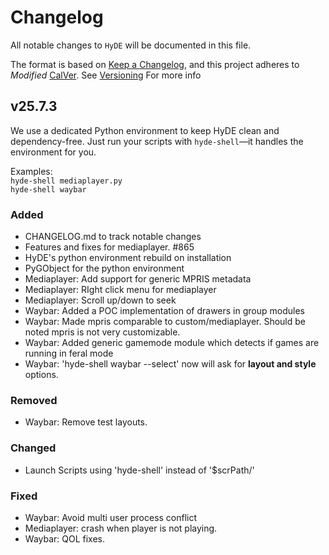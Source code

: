 # Changelog

All notable changes to `HyDE` will be documented in this file.

The format is based on [Keep a Changelog](https://keepachangelog.com/en/1.1.0/), and this project adheres to _Modified_ [CalVer](https://calver.org/). See [Versioning](https://github.com/HyDE-Project/HyDE/blob/master/RELEASE_POLICY.md#versioning-yymq) For more info

## v25.7.3

We use a dedicated Python environment to keep HyDE clean and dependency-free. Just run your scripts with `hyde-shell`—it handles the environment for you.

Examples:  
 `hyde-shell mediaplayer.py`  
 `hyde-shell waybar`

### Added

- CHANGELOG.md to track notable changes
- Features and fixes for mediaplayer. #865
- HyDE's python environment rebuild on installation
- PyGObject for the python environment
- Mediaplayer: Add support for generic MPRIS metadata
- Mediaplayer: RIght click menu for mediaplayer
- Mediaplayer: Scroll up/down to seek
- Waybar: Added a POC implementation of drawers in group modules
- Waybar: Made mpris comparable to custom/mediaplayer. Should be noted mpris is not very customizable.
- Waybar: Added generic gamemode module which detects if games are running in feral mode
- Waybar: 'hyde-shell waybar --select' now will ask for **layout and style** options.

### Removed

- Waybar: Remove test layouts.

### Changed

- Launch Scripts using 'hyde-shell' instead of '$scrPath/'

### Fixed

- Waybar: Avoid multi user process conflict
- Mediaplayer: crash when player is not playing.
- Waybar: QOL fixes.

